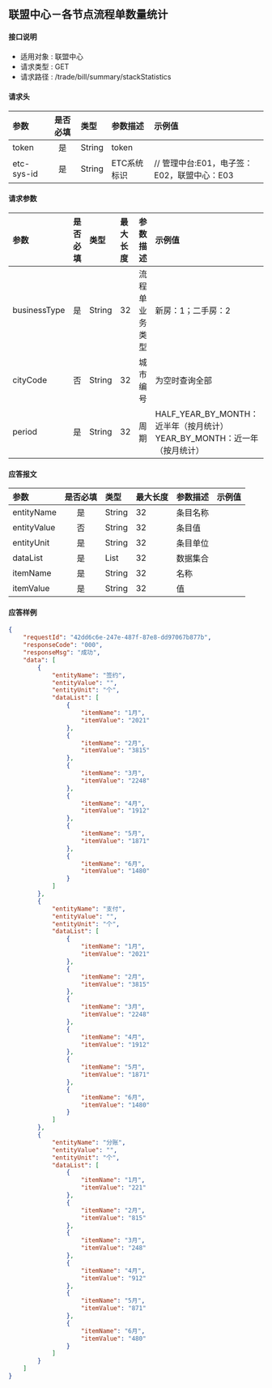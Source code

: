 ## 联盟中心－各节点流程单数量统计

#### 接口说明
* 适用对象 : 联盟中心
* 请求类型 : GET
* 请求路径 : /trade/bill/summary/stackStatistics

#### 请求头
| 参数           | 是否必填 | 类型   | 参数描述    | 示例值                    |
| :------------- | :------: | :----- | :---------- | :------------------------ |
| token |    是    | String | token       |                           |
| etc-sys-id     |    是    | String | ETC系统标识 | // 管理中台:E01，电子签：E02，联盟中心：E03|

#### 请求参数
| 参数 | 是否必填 | 类型 | 最大长度 | 参数描述 | 示例值 |
|:----|:-------:|:-----|:-------|:--------|:------|
| businessType | 是 | String | 32 | 流程单业务类型 | 新房：1；二手房：2 |
| cityCode |  否 |  String |  32 |  城市编号 |    为空时查询全部    |
| period |  是 | String | 32 | 周期 | HALF_YEAR_BY_MONTH：近半年（按月统计） YEAR_BY_MONTH：近一年（按月统计）|

#### 应答报文
| 参数 | 是否必填 | 类型 | 最大长度 | 参数描述 | 示例值 |
|:----|:-------:|:----|:--------|:--------|:------|
| entityName | 是 | String | 32 | 条目名称 |  |
| entityValue | 否 | String | 32 | 条目值 |  |
| entityUnit | 是 | String | 32 | 条目单位 |  |
| dataList | 是 | List | 32 | 数据集合 |  |
| itemName	 | 是 | String | 32 | 名称 |  |
| itemValue | 是 | String | 32 | 值 |  |



#### 应答样例
```json
{
    "requestId": "42dd6c6e-247e-487f-87e8-dd97067b877b",
    "responseCode": "000",
    "responseMsg": "成功",
    "data": [
        {
            "entityName": "签约",
            "entityValue": "",
            "entityUnit": "个",
            "dataList": [
                {
                    "itemName": "1月",
                    "itemValue": "2021"
                },
                {
                    "itemName": "2月",
                    "itemValue": "3815"
                },
                {
                    "itemName": "3月",
                    "itemValue": "2248"
                },
                {
                    "itemName": "4月",
                    "itemValue": "1912"
                },
                {
                    "itemName": "5月",
                    "itemValue": "1871"
                },
                {
                    "itemName": "6月",
                    "itemValue": "1480"
                }
            ]
        },
        {
            "entityName": "支付",
            "entityValue": "",
            "entityUnit": "个",
            "dataList": [
                {
                    "itemName": "1月",
                    "itemValue": "2021"
                },
                {
                    "itemName": "2月",
                    "itemValue": "3815"
                },
                {
                    "itemName": "3月",
                    "itemValue": "2248"
                },
                {
                    "itemName": "4月",
                    "itemValue": "1912"
                },
                {
                    "itemName": "5月",
                    "itemValue": "1871"
                },
                {
                    "itemName": "6月",
                    "itemValue": "1480"
                }
            ]
        },
        {
            "entityName": "分账",
            "entityValue": "",
            "entityUnit": "个",
            "dataList": [
                {
                    "itemName": "1月",
                    "itemValue": "221"
                },
                {
                    "itemName": "2月",
                    "itemValue": "815"
                },
                {
                    "itemName": "3月",
                    "itemValue": "248"
                },
                {
                    "itemName": "4月",
                    "itemValue": "912"
                },
                {
                    "itemName": "5月",
                    "itemValue": "871"
                },
                {
                    "itemName": "6月",
                    "itemValue": "480"
                }
            ]
        }
    ]
}
```
